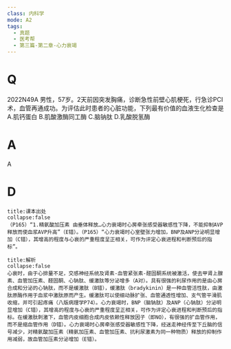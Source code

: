 ```yaml
---
class: 内科学
mode: A2
tags:
  - 真题
  - 医考帮
  - 第三篇-第二章-心力衰竭
---
```


# Q
2022N49A 男性，57岁。2天前因突发胸痛，诊断急性前壁心肌梗死，行急诊PCI术，血管再通成功。为评估此时患者的心脏功能，下列最有价值的血液生化检查是
A.肌钙蛋白
B.肌酸激酶同工酶
C.脑钠肽
D.乳酸脱氢酶

# A
A
# D
```ad-note
title:课本出处
collapse:false
（P165）“1.精氨酸加压素 由垂体释放…心力衰竭时心房牵张感受器敏感性下降，不能抑制AVP释放而使血浆AVP升高”（E错）。（P165）“心力衰竭时心室壁张力增加，BNP及ANP分泌明显增加（C错），其增高的程度与心衰的严重程度呈正相关，可作为评定心衰进程和判断预后的指标”。
```

```ad-summary
title:解析
collapse:false
心衰时，由于心排量不足，交感神经系统及肾素-血管紧张素-醛固酮系统被激活，使去甲肾上腺素、血管加压素、醛固酮、心钠肽、缓激肽等分泌增多（A对）。具有很强的利尿作用的是由心房合成和分泌的心钠肽，而不是缓激肽（B错），缓激肽（bradykinin）是一种血管活性肽，由激肽原酶作用于血浆中激肽原而产生。缓激肽可以使细动脉扩张、血管通透性增加、支气管平滑肌收缩，并可引起疼痛（八版病理学P74）。心力衰竭时，BNP（脑钠肽）及ANP（心钠肽）分泌明显增加（C错），其增高的程度与心衰的严重程度呈正相关，可作为评定心衰进程和判断预后的指标。在缓激肽刺激下，血管内皮细胞合成内皮依赖性释放因子（即NO），有很强的扩血管作用，而不是缩血管作用（D错）。心力衰竭时心房牵张感受器敏感性下降，经迷走神经传至下丘脑的信号减少，对精氨酸加压素（精氨加压素、血管加压素、抗利尿激素为同一种物质）释放的抑制作用减弱，故血管加压素分泌增加（E错）。
```

